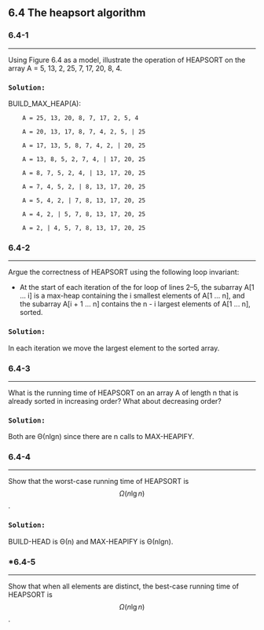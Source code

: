 ## 6.4 The heapsort algorithm

### 6.4-1
***
Using Figure 6.4 as a model, illustrate the operation of HEAPSORT on the array A = 5, 13, 2, 25, 7, 17, 20, 8, 4.

### `Solution:`
BUILD_MAX_HEAP(A): 
        
        A = 25, 13, 20, 8, 7, 17, 2, 5, 4

        A = 20, 13, 17, 8, 7, 4, 2, 5, | 25

        A = 17, 13, 5, 8, 7, 4, 2, | 20, 25

        A = 13, 8, 5, 2, 7, 4, | 17, 20, 25

        A = 8, 7, 5, 2, 4, | 13, 17, 20, 25

        A = 7, 4, 5, 2, | 8, 13, 17, 20, 25

        A = 5, 4, 2, | 7, 8, 13, 17, 20, 25

        A = 4, 2, | 5, 7, 8, 13, 17, 20, 25

        A = 2, | 4, 5, 7, 8, 13, 17, 20, 25

### 6.4-2
***
Argue the correctness of HEAPSORT using the following loop invariant:
* At the start of each iteration of the for loop of lines 2–5, the subarray A[1 ... i] is a max-heap containing the i smallest
elements of A[1 ... n], and the subarray A[i + 1 ... n] contains the n - i largest elements of A[1 ... n], sorted.

### `Solution:`
In each iteration we move the largest element to the sorted array.

### 6.4-3
***
What is the running time of HEAPSORT on an array A of length n that is already sorted in increasing order? What about decreasing 
order?

### `Solution:`
Both are Θ(nlgn) since there are n calls to MAX-HEAPIFY.

### 6.4-4
***
Show that the worst-case running time of HEAPSORT is $$\Omega(n \lg n)$$.

### `Solution:`
BUILD-HEAD is Θ(n) and MAX-HEAPIFY is Θ(nlgn).

### *6.4-5
***
Show that when all elements are distinct, the best-case running time of HEAPSORT is $$\Omega(n \lg n)$$.
